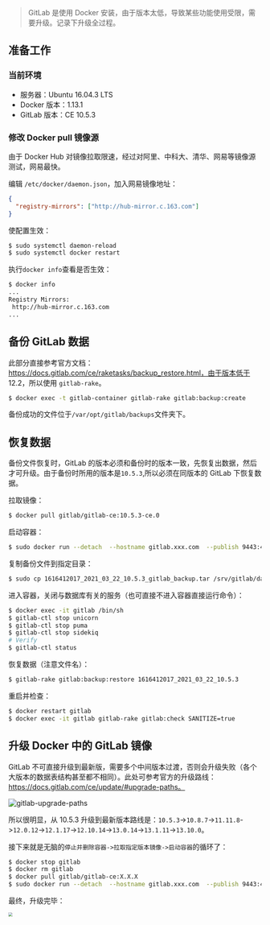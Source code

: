 > GitLab 是使用 Docker 安装，由于版本太低，导致某些功能使用受限，需要升级。记录下升级全过程。

## 准备工作

### 当前环境

- 服务器：Ubuntu 16.04.3 LTS
- Docker 版本：1.13.1
- GitLab 版本：CE 10.5.3

### 修改 Docker pull 镜像源

由于 Docker Hub 对镜像拉取限速，经过对阿里、中科大、清华、网易等镜像源测试，网易最快。

编辑 `/etc/docker/daemon.json`，加入网易镜像地址：

```json
{
  "registry-mirrors": ["http://hub-mirror.c.163.com"]
}
```

使配置生效：

```bash
$ sudo systemctl daemon-reload
$ sudo systemctl docker restart
```

执行`docker info`查看是否生效：

```bash
$ docker info
...
Registry Mirrors:
 http://hub-mirror.c.163.com
...
```

## 备份 GitLab 数据

此部分直接参考官方文档：https://docs.gitlab.com/ce/raketasks/backup_restore.html，由于版本低于 12.2，所以使用 `gitlab-rake`。

```bash
$ docker exec -t gitlab-container gitlab-rake gitlab:backup:create
```

备份成功的文件位于`/var/opt/gitlab/backups`文件夹下。

## 恢复数据

备份文件恢复时，GitLab 的版本必须和备份时的版本一致，先恢复出数据，然后才可升级。由于备份时所用的版本是`10.5.3`,所以必须在同版本的 GitLab 下恢复数据。

拉取镜像：

```bash
$ docker pull gitlab/gitlab-ce:10.5.3-ce.0
```

启动容器：

```bash
$ sudo docker run --detach  --hostname gitlab.xxx.com  --publish 9443:443 --publish 9080:80 --publish 9022:22   --name gitlab  --restart always   --volume /srv/gitlab/config:/etc/gitlab   --volume /srv/gitlab/logs:/var/log/gitlab   --volume /srv/gitlab/data:/var/opt/gitlab gitlab/gitlab-ce:10.5.3-ce.0
```

复制备份文件到指定目录：

```bash
$ sudo cp 1616412017_2021_03_22_10.5.3_gitlab_backup.tar /srv/gitlab/data/backups/
```

进入容器，关闭与数据库有关的服务（也可直接不进入容器直接运行命令）：

```bash
$ docker exec -it gitlab /bin/sh
$ gitlab-ctl stop unicorn
$ gitlab-ctl stop puma
$ gitlab-ctl stop sidekiq
# Verify
$ gitlab-ctl status
```

恢复数据（注意文件名）：

```bash
$ gitlab-rake gitlab:backup:restore 1616412017_2021_03_22_10.5.3
```

重启并检查：

```bash
$ docker restart gitlab
$ docker exec -it gitlab gitlab-rake gitlab:check SANITIZE=true
```

## 升级 Docker 中的 GitLab 镜像

GitLab 不可直接升级到最新版，需要多个中间版本过渡，否则会升级失败（各个大版本的数据表结构甚至都不相同）。此处可参考官方的升级路线：https://docs.gitlab.com/ce/update/#upgrade-paths。

<img src="https://resource.tryme.wang/image/gitlab-upgrade-paths.png" alt="gitlab-upgrade-paths" alith="center" />

所以很明显，从 10.5.3 升级到最新版本路线是：`10.5.3`->`10.8.7`->`11.11.8`->`12.0.12`->`12.1.17`->`12.10.14`->`13.0.14`->`13.1.11`->`13.10.0`。

接下来就是无脑的`停止并删除容器->拉取指定版本镜像->启动容器`的循环了：

```bash
$ docker stop gitlab
$ docker rm gitlab
$ docker pull gitlab/gitlab-ce:X.X.X
$ sudo docker run --detach  --hostname gitlab.xxx.com  --publish 9443:443 --publish 9080:80 --publish 9022:22   --name gitlab  --restart always   --volume /srv/gitlab/config:/etc/gitlab   --volume /srv/gitlab/logs:/var/log/gitlab   --volume /srv/gitlab/data:/var/opt/gitlab gitlab/gitlab-ce:X.X.X
```

最终，升级完毕：

<img src="https://resource.tryme.wang/image/gitlab-version.png" style="zoom:50%;" />

